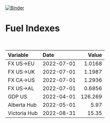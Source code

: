 [![Binder](https://mybinder.org/badge_logo.svg)](https://mybinder.org/v2/gh/AyrtonB/Global-Gas-Prices/master)

# Fuel Indexes

<br>

| Variable     | Date       |    Value |
|:-------------|:-----------|---------:|
| FX US->EU    | 2022-07-01 |   1.0168 |
| FX US->UK    | 2022-07-01 |   1.1987 |
| FX CA->US    | 2022-07-01 |   1.2936 |
| FX US->AL    | 2022-07-01 |   0.6856 |
| GDP US       | 2022-04-01 | 126.269  |
| Alberta Hub  | 2022-05-01 |   5.97   |
| Victoria Hub | 2022-08-31 |  15.35   |